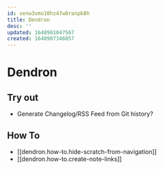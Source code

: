 ```yaml
---
id: senw3vmo10hz47w8ranpb8h
title: Dendron
desc: ''
updated: 1648981047567
created: 1648907346857
---
```

# Dendron

## Try out
- Generate Changelog/RSS Feed from Git history?
## How To
- [[dendron.how-to.hide-scratch-from-navigation]]
- [[dendron.how-to.create-note-links]]


